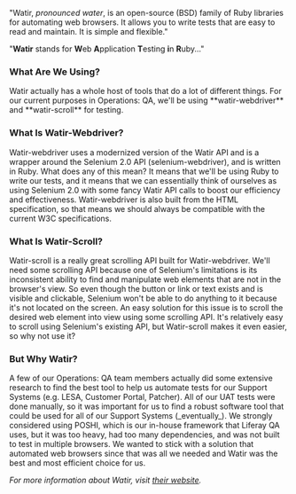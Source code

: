 "Watir, _pronounced water_, is an open-source (BSD) family of Ruby libraries for automating web browsers. It allows you to write tests that are easy to read and maintain. It is simple and flexible."

"**Watir** stands for **W**eb **A**pplication **T**esting **i**n **R**uby..."

<h3>What Are We Using?</h3>
Watir actually has a whole host of tools that do a lot of different things. For our current purposes in Operations: QA, we'll be using **watir-webdriver** and **watir-scroll** for testing.  

<h3>What Is Watir-Webdriver?</h3>
Watir-webdriver uses a modernized version of the Watir API and is a wrapper around the Selenium 2.0 API (selenium-webdriver), and is written in Ruby. What does any of this mean? It means that we'll be using Ruby to write our tests, and it means that we can essentially think of ourselves as using Selenium 2.0 with some fancy Watir API calls to boost our efficiency and effectiveness. Watir-webdriver is also built from the HTML specification, so that means we should always be compatible with the current W3C specifications.

<h3>What Is Watir-Scroll?</h3>
Watir-scroll is a really great scrolling API built for Watir-webdriver. We'll need some scrolling API because one of Selenium's limitations is its inconsistent ability to find and manipulate web elements that are not in the browser's view. So even though the button or link or text exists and is visible and clickable, Selenium won't be able to do anything to it because it's not located on the screen. An easy solution for this issue is to scroll the desired web element into view using some scrolling API. It's relatively easy to scroll using Selenium's existing API, but Watir-scroll makes it even easier, so why not use it?

<h3>But Why Watir?</h3>
A few of our Operations: QA team members actually did some extensive research to find the best tool to help us automate tests for our Support Systems (e.g. LESA, Customer Portal, Patcher). All of our UAT tests were done manually, so it was important for us to find a robust software tool that could be used for all of our Support Systems (_eventually_). We strongly considered using POSHI, which is our in-house framework that Liferay QA uses, but it was too heavy, had too many dependencies, and was not built to test in multiple browsers. We wanted to stick with a solution that automated web browsers since that was all we needed and Watir was the best and most efficient choice for us.

_For more information about Watir, visit [their website](http://watir.com/)._
